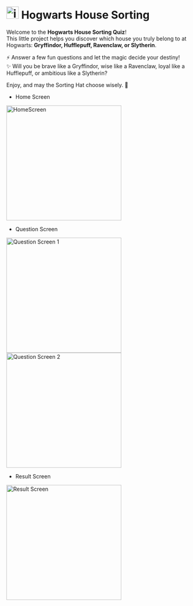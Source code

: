 # <img width="32" height="32" alt="image" src="https://github.com/user-attachments/assets/e64740a7-bddd-4146-988a-fb4c68a16a54" /> Hogwarts House Sorting

Welcome to the **Hogwarts House Sorting Quiz**!  
This little project helps you discover which house you truly belong to at Hogwarts: **Gryffindor, Hufflepuff, Ravenclaw, or Slytherin**.  

⚡ Answer a few fun questions and let the magic decide your destiny!  
✨ Will you be brave like a Gryffindor, wise like a Ravenclaw, loyal like a Hufflepuff, or ambitious like a Slytherin?  

Enjoy, and may the Sorting Hat choose wisely. 🎩

- Home Screen

<img src="https://github.com/user-attachments/assets/cb383d3e-4c87-4b98-8829-829e1bda2831" alt="HomeScreen" width="300">

- Question Screen

<img src="https://github.com/user-attachments/assets/eb50233a-eaeb-489f-8387-9846907a178d" alt="Question Screen 1" width="300">

<img src="https://github.com/user-attachments/assets/d2369366-961b-446d-ac99-c036745dec02" alt="Question Screen 2" width="300">


- Result Screen

<img src="https://github.com/user-attachments/assets/95af55d7-3bcf-481d-8344-f701334a56f9" alt="Result Screen" width="300">
